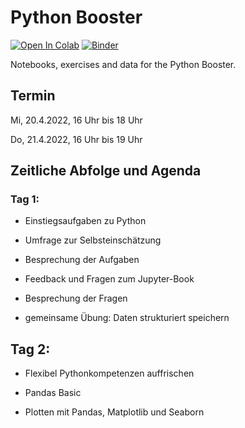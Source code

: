 # Python Booster

[![Open In
Colab](https://colab.research.google.com/assets/colab-badge.svg)](https://colab.research.google.com/scm.cms.hu-berlin.de/digital-history/lehre/python-booster)
[![Binder](https://mybinder.org/badge_logo.svg)](https://mybinder.org/v2/gh/https%3A%2F%2Fscm.cms.hu-berlin.de%2Fdigital-history%2Flehre%2Fpython-booster/HEAD)

Notebooks, exercises and data for the Python Booster.

## Termin 

Mi, 20.4.2022, 16 Uhr bis 18 Uhr

Do, 21.4.2022, 16 Uhr bis 19 Uhr

## Zeitliche Abfolge und Agenda

### Tag 1:

* Einstiegsaufgaben zu Python
* Umfrage zur Selbsteinschätzung
* Besprechung der Aufgaben

* Feedback und Fragen zum Jupyter-Book
* Besprechung der Fragen

* gemeinsame Übung: Daten strukturiert speichern

## Tag 2:

* Flexibel Pythonkompetenzen auffrischen

* Pandas Basic
* Plotten mit Pandas, Matplotlib und Seaborn